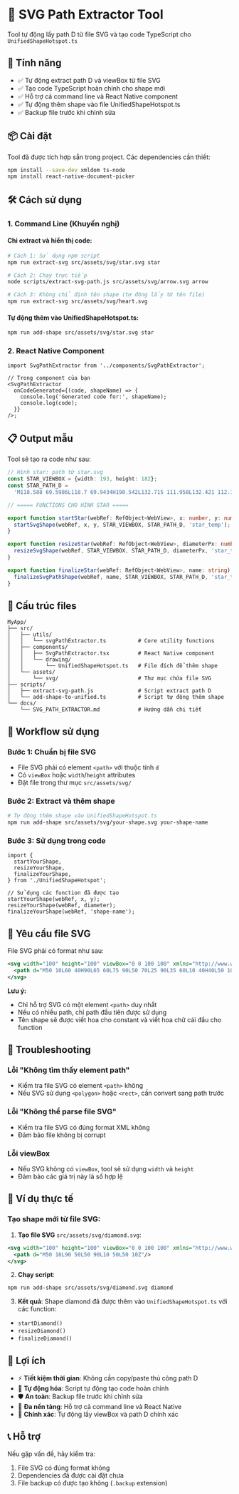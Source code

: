 # 🎨 SVG Path Extractor Tool

Tool tự động lấy path D từ file SVG và tạo code TypeScript cho `UnifiedShapeHotspot.ts`

## 🚀 Tính năng

- ✅ Tự động extract path D và viewBox từ file SVG
- ✅ Tạo code TypeScript hoàn chỉnh cho shape mới
- ✅ Hỗ trợ cả command line và React Native component
- ✅ Tự động thêm shape vào file UnifiedShapeHotspot.ts
- ✅ Backup file trước khi chỉnh sửa

## 📦 Cài đặt

Tool đã được tích hợp sẵn trong project. Các dependencies cần thiết:

```bash
npm install --save-dev xmldom ts-node
npm install react-native-document-picker
```

## 🛠️ Cách sử dụng

### 1. Command Line (Khuyến nghị)

#### Chỉ extract và hiển thị code:

```bash
# Cách 1: Sử dụng npm script
npm run extract-svg src/assets/svg/star.svg star

# Cách 2: Chạy trực tiếp
node scripts/extract-svg-path.js src/assets/svg/arrow.svg arrow

# Cách 3: Không chỉ định tên shape (tự động lấy từ tên file)
npm run extract-svg src/assets/svg/heart.svg
```

#### Tự động thêm vào UnifiedShapeHotspot.ts:

```bash
npm run add-shape src/assets/svg/star.svg star
```

### 2. React Native Component

```tsx
import SvgPathExtractor from '../components/SvgPathExtractor';

// Trong component của bạn
<SvgPathExtractor
  onCodeGenerated={(code, shapeName) => {
    console.log('Generated code for:', shapeName);
    console.log(code);
  }}
/>;
```

## 📋 Output mẫu

Tool sẽ tạo ra code như sau:

```typescript
// Hình star: path từ star.svg
const STAR_VIEWBOX = {width: 193, height: 182};
const STAR_PATH_D =
  'M118.588 69.5986L118.7 69.9434H190.542L132.715 111.958L132.421 112.172L132.533 112.517L154.62 180.496L96.7939 138.483L96.5 138.27L96.2061 138.483L38.3789 180.496L60.4668 112.517L60.5791 112.172L60.2852 111.958L2.45801 69.9434H74.2998L74.4121 69.5986L96.5 1.61719L118.588 69.5986Z';

// ===== FUNCTIONS CHO HÌNH STAR =====

export function startStar(webRef: RefObject<WebView>, x: number, y: number) {
  startSvgShape(webRef, x, y, STAR_VIEWBOX, STAR_PATH_D, 'star_temp');
}

export function resizeStar(webRef: RefObject<WebView>, diameterPx: number) {
  resizeSvgShape(webRef, STAR_VIEWBOX, STAR_PATH_D, diameterPx, 'star_temp');
}

export function finalizeStar(webRef: RefObject<WebView>, name: string) {
  finalizeSvgPathShape(webRef, name, STAR_VIEWBOX, STAR_PATH_D, 'star_temp');
}
```

## 📁 Cấu trúc files

```
MyApp/
├── src/
│   ├── utils/
│   │   └── svgPathExtractor.ts          # Core utility functions
│   ├── components/
│   │   ├── SvgPathExtractor.tsx         # React Native component
│   │   └── drawing/
│   │       └── UnifiedShapeHotspot.ts   # File đích để thêm shape
│   └── assets/
│       └── svg/                         # Thư mục chứa file SVG
├── scripts/
│   ├── extract-svg-path.js              # Script extract path D
│   └── add-shape-to-unified.ts          # Script tự động thêm shape
└── docs/
    └── SVG_PATH_EXTRACTOR.md            # Hướng dẫn chi tiết
```

## 🎯 Workflow sử dụng

### Bước 1: Chuẩn bị file SVG

- File SVG phải có element `<path>` với thuộc tính `d`
- Có `viewBox` hoặc `width`/`height` attributes
- Đặt file trong thư mục `src/assets/svg/`

### Bước 2: Extract và thêm shape

```bash
# Tự động thêm shape vào UnifiedShapeHotspot.ts
npm run add-shape src/assets/svg/your-shape.svg your-shape-name
```

### Bước 3: Sử dụng trong code

```tsx
import {
  startYourShape,
  resizeYourShape,
  finalizeYourShape,
} from './UnifiedShapeHotspot';

// Sử dụng các function đã được tạo
startYourShape(webRef, x, y);
resizeYourShape(webRef, diameter);
finalizeYourShape(webRef, 'shape-name');
```

## 🔧 Yêu cầu file SVG

File SVG phải có format như sau:

```xml
<svg width="100" height="100" viewBox="0 0 100 100" xmlns="http://www.w3.org/2000/svg">
  <path d="M50 10L60 40H90L65 60L75 90L50 70L25 90L35 60L10 40H40L50 10Z"/>
</svg>
```

**Lưu ý:**

- Chỉ hỗ trợ SVG có một element `<path>` duy nhất
- Nếu có nhiều path, chỉ path đầu tiên được sử dụng
- Tên shape sẽ được viết hoa cho constant và viết hoa chữ cái đầu cho function

## 🚨 Troubleshooting

### Lỗi "Không tìm thấy element path"

- Kiểm tra file SVG có element `<path>` không
- Nếu SVG sử dụng `<polygon>` hoặc `<rect>`, cần convert sang path trước

### Lỗi "Không thể parse file SVG"

- Kiểm tra file SVG có đúng format XML không
- Đảm bảo file không bị corrupt

### Lỗi viewBox

- Nếu SVG không có `viewBox`, tool sẽ sử dụng `width` và `height`
- Đảm bảo các giá trị này là số hợp lệ

## 📝 Ví dụ thực tế

### Tạo shape mới từ file SVG:

1. **Tạo file SVG** `src/assets/svg/diamond.svg`:

```xml
<svg width="100" height="100" viewBox="0 0 100 100" xmlns="http://www.w3.org/2000/svg">
  <path d="M50 10L90 50L50 90L10 50L50 10Z"/>
</svg>
```

2. **Chạy script**:

```bash
npm run add-shape src/assets/svg/diamond.svg diamond
```

3. **Kết quả**: Shape diamond đã được thêm vào `UnifiedShapeHotspot.ts` với các function:

- `startDiamond()`
- `resizeDiamond()`
- `finalizeDiamond()`

## 🎉 Lợi ích

- ⚡ **Tiết kiệm thời gian**: Không cần copy/paste thủ công path D
- 🔄 **Tự động hóa**: Script tự động tạo code hoàn chỉnh
- 🛡️ **An toàn**: Backup file trước khi chỉnh sửa
- 📱 **Đa nền tảng**: Hỗ trợ cả command line và React Native
- 🎯 **Chính xác**: Tự động lấy viewBox và path D chính xác

## 📞 Hỗ trợ

Nếu gặp vấn đề, hãy kiểm tra:

1. File SVG có đúng format không
2. Dependencies đã được cài đặt chưa
3. File backup có được tạo không (`.backup` extension)
